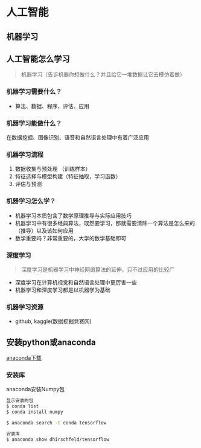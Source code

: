 # 人工智能

## 机器学习

## 人工智能怎么学习

> 机器学习（告诉机器你想做什么？并且给它一堆数据让它去模仿着做）

### 机器学习需要什么？

- 算法、数据、程序、评估、应用

### 机器学习能做什么？

在数据挖掘、图像识别、语音和自然语言处理中有着广泛应用

### 机器学习流程

1. 数据收集与预处理 （训练样本）
2. 特征选择与模型构建（特征抽取，学习函数）
3. 评估与预测

### 机器学习怎么学？

- 机器学习本质包含了数学原理推导与实际应用技巧
- 机器学习中有很多经典算法，既然要学习，那就需要清除一个算法是怎么来的（推导）以及该如何应用
- 数学重要吗？非常重要的，大学的数学基础即可

### 深度学习

> 深度学习是机器学习中神经网络算法的延伸，只不过应用的比较广

- 深度学习在计算机视觉和自然语言处理中更厉害一些
- 机器学习和深度学习都是以机器学为基础

### 机器学习资源

- github, kaggle(数据挖掘竞赛网)

## 安装python或anaconda

[anaconda下载](https://www.anaconda.com/distribution/)

### 安装库

anaconda安装Numpy包

```sh
显示安装的包
$ conda list
$ conda install numpy

$ anaconda search -t conda tensorflow

安装库
$ anaconda show dhirschfeld/tensorflow
```



```